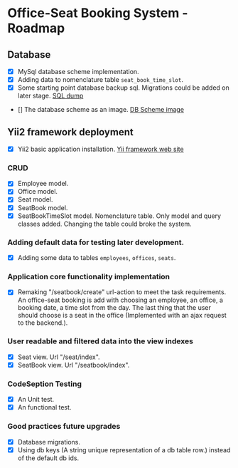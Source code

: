 # Office-Seat Booking System - Roadmap

## Database

- [x] MySql database scheme implementation.
- [x] Adding data to nomenclature table `seat_book_time_slot`.
- [x] Some starting point database backup sql. Migrations could be added on later stage.
	[SQL dump](https://github.com/koredalin/Office-Seat-Booking-System/blob/master/common/db_backups/office_booking_8X2021.sql)
- [] The database scheme as an image.
	[DB Scheme image]()

## Yii2 framework deployment

- [x] Yii2 basic application installation.
	[Yii framework web site](https://www.yiiframework.com/)

### CRUD

- [x] Employee model.
- [x] Office model.
- [x] Seat model.
- [x] SeatBook model.
- [x] SeatBookTimeSlot model. Nomenclature table. Only model and query classes added. Changing the table could broke the system.

### Adding default data for testing later development.

- [x] Adding some data to tables `employees`, `offices`, `seats`.

### Application core functionality implementation

- [x] Remaking "/seatbook/create" url-action to meet the task requirements.
	An office-seat booking is add with choosing an employee, an office, a booking date, a time slot from the day. The last thing that the user should choose is a seat in the office (Implemented with an ajax request to the backend.).

### User readable and filtered data into the view indexes

- [x] Seat view. Url "/seat/index".
- [x] SeatBook view. Url "/seatbook/index".

### CodeSeption Testing

- [x] An Unit test.
- [x] An functional test.

### Good practices future upgrades

- [x] Database migrations.
- [x] Using db keys (A string unique representation of a db table row.) instead of the default db ids.
